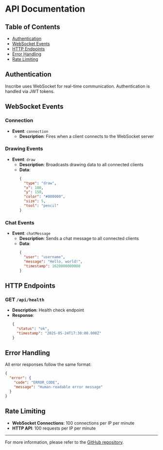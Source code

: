 # API Documentation

## Table of Contents
- [Authentication](#authentication)
- [WebSocket Events](#websocket-events)
- [HTTP Endpoints](#http-endpoints)
- [Error Handling](#error-handling)
- [Rate Limiting](#rate-limiting)

## Authentication

Inscribe uses WebSocket for real-time communication. Authentication is handled via JWT tokens.

## WebSocket Events

### Connection
- **Event**: `connection`
  - **Description**: Fires when a client connects to the WebSocket server

### Drawing Events
- **Event**: `draw`
  - **Description**: Broadcasts drawing data to all connected clients
  - **Data**:
    ```json
    {
      "type": "draw",
      "x": 100,
      "y": 150,
      "color": "#000000",
      "size": 5,
      "tool": "pencil"
    }
    ```

### Chat Events
- **Event**: `chatMessage`
  - **Description**: Sends a chat message to all connected clients
  - **Data**:
    ```json
    {
      "user": "username",
      "message": "Hello, world!",
      "timestamp": 1620000000000
    }
    ```

## HTTP Endpoints

### GET `/api/health`
- **Description**: Health check endpoint
- **Response**:
  ```json
  {
    "status": "ok",
    "timestamp": "2025-05-24T17:30:00.000Z"
  }
  ```

## Error Handling

All error responses follow the same format:

```json
{
  "error": {
    "code": "ERROR_CODE",
    "message": "Human-readable error message"
  }
}
```

## Rate Limiting

- **WebSocket Connections**: 100 connections per IP per minute
- **HTTP API**: 100 requests per IP per minute

---

For more information, please refer to the [GitHub repository](https://github.com/Keshabkjha/Inscribe).
